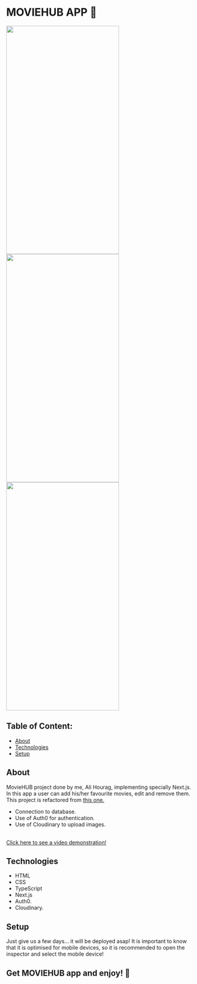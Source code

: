 # MOVIEHUB APP 📱


<img src="https://github.com/ali-hourag/moviehub_ali_nextjs/assets/131694498/36edbe74-dcd0-4aed-bbe4-a7dd6ffd7dac" width="300" height="606"/>
<img src="https://github.com/ali-hourag/moviehub_ali_nextjs/assets/131694498/62225ecc-96a0-466e-a2a7-d2d0cd595b81" width="300" height="606"/>
<img src="https://github.com/ali-hourag/moviehub_ali_nextjs/assets/131694498/33b99208-c9f5-4daa-a77b-ac9a21fecb99" width="300" height="606"/>



## Table of Content:

- [About](#about)
- [Technologies](#technologies)
- [Setup](#setup)

## About

MovieHUB project done by me, Ali Hourag, implementing specially Next.js.
<br/>
In this app a user can add his/her favourite movies, edit and remove them.
<br/>
This project is refactored from <a href="https://github.com/ali-hourag/moviehub_ali">this one.</a>
<br/>
* Connection to database.
* Use of Auth0 for authentication.
* Use of Cloudinary to upload images.
<br/>
<a href="https://drive.google.com/file/d/1oKxvcakuFfjaD6zO4os7z7TSeey3uNZG/view?usp=sharing">Click here to see a video demonstration!</a>

## Technologies
- HTML
- CSS
- TypeScript
- Next.js
- Auth0.
- Cloudinary.


## Setup
Just give us a few days... it will be deployed asap!
It is important to know that it is optimised for mobile devices, so it is recommended to open the inspector and select the mobile device!

## Get MOVIEHUB app and enjoy! 📱
